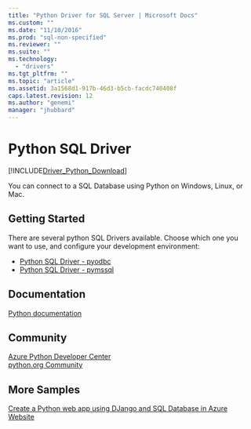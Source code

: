 ```yaml
---
title: "Python Driver for SQL Server | Microsoft Docs"
ms.custom: ""
ms.date: "11/10/2016"
ms.prod: "sql-non-specified"
ms.reviewer: ""
ms.suite: ""
ms.technology: 
  - "drivers"
ms.tgt_pltfrm: ""
ms.topic: "article"
ms.assetid: 3a1568d1-917b-46d3-b5cb-facdc740408f
caps.latest.revision: 12
ms.author: "genemi"
manager: "jhubbard"
---
```

# Python SQL Driver
[!INCLUDE[Driver_Python_Download](../../connect/python/pymssql/includes)]

You can  connect to a SQL Database using Python on Windows, Linux, or Mac.   
  
## Getting Started  
There are several python SQL Drivers available.  Choose which one you want to use, and configure your development environment:
* [Python SQL Driver - pyodbc](../../connect/python/pyodbc/python-sql-driver---pyodbc.md)
* [Python SQL Driver - pymssql](../../connect/python/pymssql/python-sql-driver---pymssql.md)
  
## Documentation  
[Python documentation](https://www.python.org/doc/)  
  
## Community  
[Azure Python Developer Center](https://azure.microsoft.com/develop/python/)  
[python.org Community](https://www.python.org/community/)  
  
## More Samples  
[Create a Python web app using DJango and SQL Database in Azure Website](https://github.com/Microsoft/PTVS/wiki/Django-and-SQL-Database-on-Azure)